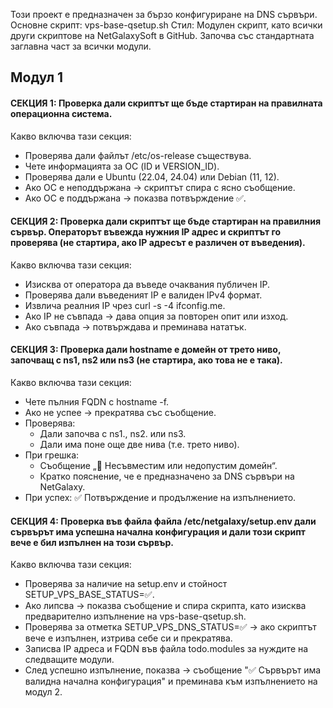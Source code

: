 Този проект е предназначен за бързо конфигуриране на DNS сървъри. 
Основне скрипт: vps-base-qsetup.sh 
Стил: Модулен скрипт, като всички други скриптове на NetGalaxySoft в GitHub. 
Започва със стандартната заглавна част за всички модули. 

## Модул 1 
#### СЕКЦИЯ 1: Проверка дали скриптът ще бъде стартиран на правилната операционна система. 
Какво включва тази секция: 
- Проверява дали файлът /etc/os-release съществува. 
- Чете информацията за ОС (ID и VERSION_ID). 
- Проверява дали е Ubuntu (22.04, 24.04) или Debian (11, 12). 
- Ако ОС е неподдържана → скриптът спира с ясно съобщение. 
- Ако ОС е поддържана → показва потвърждение ✅. 

#### СЕКЦИЯ 2: Проверка дали скриптът ще бъде стартиран на правилния сървър. Операторът въвежда нужния IP адрес и скриптът го проверява (не стартира, ако IP адресът е различен от въведения). 
Какво включва тази секция: 
- Изисква от оператора да въведе очаквания публичен IP.
- Проверява дали въведеният IP е валиден IPv4 формат.
- Извлича реалния IP чрез curl -s -4 ifconfig.me.
- Ако IP не съвпада → дава опция за повторен опит или изход.
- Ако съвпада → потвърждава и преминава нататък. 

#### СЕКЦИЯ 3: Проверка дали hostname е домейн от трето ниво, започващ с ns1, ns2 или ns3 (не стартира, ако това не е така). 
Какво включва тази секция: 
- Чете пълния FQDN с hostname -f.
- Ако не успее → прекратява със съобщение.
- Проверява: 
  - Дали започва с ns1., ns2. или ns3.
  - Дали има поне още две нива (т.е. трето ниво).
- При грешка: 
  - Съобщение „🚫 Несъвместим или недопустим домейн“. 
  - Кратко пояснение, че е предназначено за DNS сървъри на NetGalaxy. 
- При успех: ✅ Потвърждение и продължение на изпълнението. 

#### СЕКЦИЯ 4: Проверка във файла файла /etc/netgalaxy/setup.env дали сървърът има успешна начална конфигурация и дали този скрипт вече е бил изпълнен на този сървър.
Какво включва тази секция: 
- Проверява за наличие на setup.env и стойност SETUP_VPS_BASE_STATUS=✅.
- Ако липсва → показва съобщение и спира скрипта, като изисква предварително изпълнение на vps-base-qsetup.sh.
- Проверява за отметка SETUP_VPS_DNS_STATUS=✅ → ако скриптът вече е изпълнен, изтрива себе си и прекратява.
- Записва IP адреса и FQDN във файла todo.modules за нуждите на следващите модули.
- След успешно изпълнение, показва → съобщение "✅ Сървърът има валидна начална конфигурация" и преминава към изпълнението на модул 2. 
  
